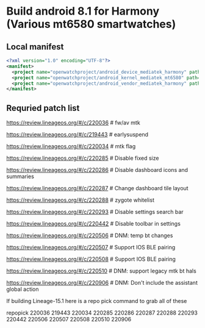 # Build android 8.1 for Harmony (Various mt6580 smartwatches)

## Local manifest
```xml
<?xml version="1.0" encoding="UTF-8"?>
<manifest>
  <project name="openwatchproject/android_device_mediatek_harmony" path="device/mediatek/harmony" remote="github" revision="android-8.1" />
  <project name="openwatchproject/android_kernel_mediatek_mt6580" path="kernel/mediatek/mt6580" remote="github" revision="android-8.1" />
  <project name="openwatchproject/android_vendor_mediatek_harmony" path="vendor/mediatek/harmony" remote="github" revision="android-8.1" />
</manifest>
```

## Requried patch list
https://review.lineageos.org/#/c/220036 # fw/av mtk

https://review.lineageos.org/#/c/219443 # earlysuspend

https://review.lineageos.org/#/c/220034 # mtk flag

https://review.lineageos.org/#/c/220285 # Disable fixed size

https://review.lineageos.org/#/c/220286 # Disable dashboard icons and summaries

https://review.lineageos.org/#/c/220287 # Change dashboard tile layout

https://review.lineageos.org/#/c/220288 # zygote whitelist

https://review.lineageos.org/#/c/220293 # Disable settings search bar

https://review.lineageos.org/#/c/220442 # Disable toolbar in settings

https://review.lineageos.org/#/c/220506 # DNM: temp bt changes

https://review.lineageos.org/#/c/220507 # Support IOS BLE pairing

https://review.lineageos.org/#/c/220508 # Support IOS BLE pairing

https://review.lineageos.org/#/c/220510 # DNM: support legacy mtk bt hals

https://review.lineageos.org/#/c/220906 # DNM: Don't include the assistant global action

If building Lineage-15.1 here is a repo pick command to grab all of these

repopick 220036 219443 220034 220285 220286 220287 220288 220293 220442 220506 220507 220508 220510 220906
